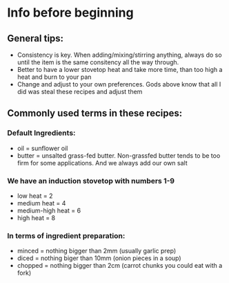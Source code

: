 # Info before beginning

## General tips:
- Consistency is key. When adding/mixing/stirring anything, always do so until the item is the same consitency all the way through.
- Better to have a lower stovetop heat and take more time, than too high a heat and burn to your pan
- Change and adjust to your own preferences. Gods above know that all I did was steal these recipes and adjust them

## Commonly used terms in these recipes:

### Default Ingredients:
- oil = sunflower oil
- butter = unsalted grass-fed butter. Non-grassfed butter tends to be too firm for some applications. And we always add our own salt

### We have an induction stovetop with numbers 1-9
- low heat = 2
- medium heat = 4
- medium-high heat = 6
- high heat = 8


### In terms of ingredient preparation:
- minced = nothing bigger than 2mm (usually garlic prep)
- diced = nothing biger than 10mm (onion pieces in a soup)
- chopped = nothing bigger than 2cm (carrot chunks you could eat with a fork)



